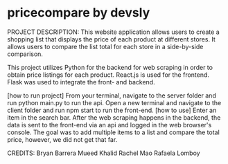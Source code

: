 # pricecompare by devsly

PROJECT DESCRIPTION:
This website application allows users to create a shopping list that displays the 
price of each product at different stores. It allows users to compare the list 
total for each store in a side-by-side comparison.

This project utilizes Python for the backend for web scraping in order to obtain price
listings for each product. React.js is used for the frontend. Flask was used to 
integrate the front- and backend.

[how to run project]
From your terminal, navigate to the server folder and run python main.py to run the api.
Open a new terminal and navigate to the client folder and run npm start to run the front-end.
[how to use]
Enter an item in the search bar. After the web scraping happens in the backend, the data is sent to the front-end via an api and logged in the web browser's console. The goal was to add multiple items to a list and compare the total price, however, we did not get that far.

CREDITS:
Bryan Barrera
Mueed Khalid
Rachel Mao
Rafaela Lomboy
 
